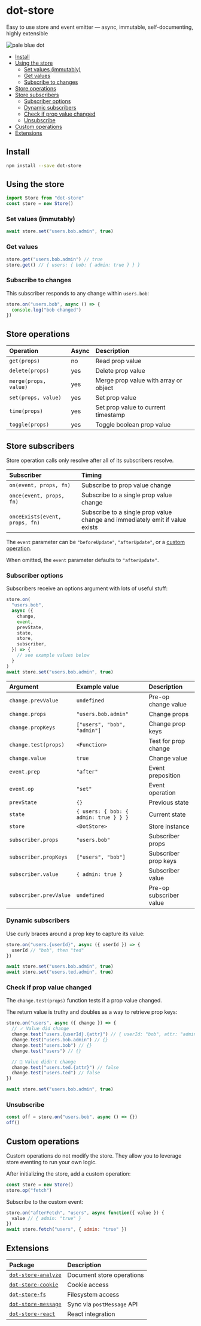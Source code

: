 # dot-store

Easy to use store and event emitter — async, immutable, self-documenting, highly extensible

![pale blue dot](https://qph.fs.quoracdn.net/main-qimg-347d2c178e6bf511ee5b91e8276c79fa)

<!-- START doctoc generated TOC please keep comment here to allow auto update -->
<!-- DON'T EDIT THIS SECTION, INSTEAD RE-RUN doctoc TO UPDATE -->

- [Install](#install)
- [Using the store](#using-the-store)
  - [Set values (immutably)](#set-values-immutably)
  - [Get values](#get-values)
  - [Subscribe to changes](#subscribe-to-changes)
- [Store operations](#store-operations)
- [Store subscribers](#store-subscribers)
  - [Subscriber options](#subscriber-options)
  - [Dynamic subscribers](#dynamic-subscribers)
  - [Check if prop value changed](#check-if-prop-value-changed)
  - [Unsubscribe](#unsubscribe)
- [Custom operations](#custom-operations)
- [Extensions](#extensions)

<!-- END doctoc generated TOC please keep comment here to allow auto update -->

## Install

```bash
npm install --save dot-store
```

## Using the store

```js
import Store from "dot-store"
const store = new Store()
```

### Set values (immutably)

```js
await store.set("users.bob.admin", true)
```

### Get values

```js
store.get("users.bob.admin") // true
store.get() // { users: { bob: { admin: true } } }
```

### Subscribe to changes

This subscriber responds to any change within `users.bob`:

```js
store.on("users.bob", async () => {
  console.log("bob changed")
})
```

## Store operations

| Operation             | Async | Description                           |
| :-------------------- | :---- | :------------------------------------ |
| `get(props)`          | no    | Read prop value                       |
| `delete(props)`       | yes   | Delete prop value                     |
| `merge(props, value)` | yes   | Merge prop value with array or object |
| `set(props, value)`   | yes   | Set prop value                        |
| `time(props)`         | yes   | Set prop value to current timestamp   |
| `toggle(props)`       | yes   | Toggle boolean prop value             |

## Store subscribers

Store operation calls only resolve after all of its subscribers resolve.

| Subscriber                     | Timing                                                                       |
| :----------------------------- | :--------------------------------------------------------------------------- |
| `on(event, props, fn)`         | Subscribe to prop value change                                               |
| `once(event, props, fn)`       | Subscribe to a single prop value change                                      |
| `onceExists(event, props, fn)` | Subscribe to a single prop value change and immediately emit if value exists |

The `event` parameter can be `"beforeUpdate"`, `"afterUpdate"`, or a [custom operation](#custom-operations).

When omitted, the `event` parameter defaults to `"afterUpdate"`.

### Subscriber options

Subscribers receive an options argument with lots of useful stuff:

```js
store.on(
  "users.bob",
  async ({
    change,
    event,
    prevState,
    state,
    store,
    subscriber,
  }) => {
    // see example values below
  }
)
await store.set("users.bob.admin", true)
```

| Argument               | Example value                         | Description             |
| :--------------------- | :------------------------------------ | :---------------------- |
| `change.prevValue`     | `undefined`                           | Pre-op change value     |
| `change.props`         | `"users.bob.admin"`                   | Change props            |
| `change.propKeys`      | `["users", "bob", "admin"]`           | Change prop keys        |
| `change.test(props)`   | `<Function>`                          | Test for prop change    |
| `change.value`         | `true`                                | Change value            |
| `event.prep`           | `"after"`                             | Event preposition       |
| `event.op`             | `"set"`                               | Event operation         |
| `prevState`            | `{}`                                  | Previous state          |
| `state`                | `{ users: { bob: { admin: true } } }` | Current state           |
| `store`                | `<DotStore>`                          | Store instance          |
| `subscriber.props`     | `"users.bob"`                         | Subscriber props        |
| `subscriber.propKeys`  | `["users", "bob"]`                    | Subscriber prop keys    |
| `subscriber.value`     | `{ admin: true }`                     | Subscriber value        |
| `subscriber.prevValue` | `undefined`                           | Pre-op subscriber value |

### Dynamic subscribers

Use curly braces around a prop key to capture its value:

```js
store.on("users.{userId}", async ({ userId }) => {
  userId // "bob", then "ted"
})

await store.set("users.bob.admin", true)
await store.set("users.ted.admin", true)
```

### Check if prop value changed

The `change.test(props)` function tests if a prop value changed.

The return value is truthy and doubles as a way to retrieve prop keys:

```js
store.on("users", async ({ change }) => {
  // ✓ Value did change
  change.test("users.{userId}.{attr}") // { userId: "bob", attr: "admin" }
  change.test("users.bob.admin") // {}
  change.test("users.bob") // {}
  change.test("users") // {}

  // ⃠ Value didn't change
  change.test("users.ted.{attr}") // false
  change.test("users.ted") // false
})

await store.set("users.bob.admin", true)
```

### Unsubscribe

```js
const off = store.on("users.bob", async () => {})
off()
```

## Custom operations

Custom operations do not modify the store. They allow you to leverage store eventing to run your own logic.

After initializing the store, add a custom operation:

```js
const store = new Store()
store.op("fetch")
```

Subscribe to the custom event:

```js
store.on("afterFetch", "users", async function({ value }) {
  value // { admin: "true" }
})
await store.fetch("users", { admin: "true" })
```

## Extensions

| Package                                                                                                 | Description                |
| :------------------------------------------------------------------------------------------------------ | :------------------------- |
| [`dot-store-analyze`](https://github.com/invrs/dot-store/tree/master/packages/dot-store-analyze#readme) | Document store operations  |
| [`dot-store-cookie`](https://github.com/invrs/dot-store/tree/master/packages/dot-store-cookie#readme)   | Cookie access              |
| [`dot-store-fs`](https://github.com/invrs/dot-store/tree/master/packages/dot-store-fs#readme)           | Filesystem access          |
| [`dot-store-message`](https://github.com/invrs/dot-store/tree/master/packages/dot-store-message#readme) | Sync via `postMessage` API |
| [`dot-store-react`](https://github.com/invrs/dot-store/tree/master/packages/dot-store-react#readme)     | React integration          |
